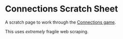 # Connections Scratch Sheet

A scratch page to work through the [Connections game](https://nytimes.com/games/connections).

This uses _extremely_ fragile web scraping.